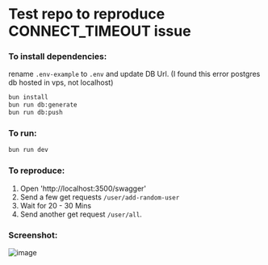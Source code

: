 # Test repo to reproduce CONNECT_TIMEOUT issue

### To install dependencies:

rename `.env-example` to `.env` and update DB Url. (I found this error postgres db hosted in vps, not localhost)

```bash
bun install
bun run db:generate
bun run db:push

```

### To run:

```bash
bun run dev
```

### To reproduce:
1. Open 'http://localhost:3500/swagger'
2. Send a few get requests `/user/add-random-user`
3. Wait for 20 - 30 Mins
4. Send another get request `/user/all`.

### Screenshot:
![image](https://github.com/amjed-ali-k/bun-elysia-drizzle-postgres-test/assets/86785660/e1bc3ea4-5ea9-4efe-8531-0bada4cc9558)
